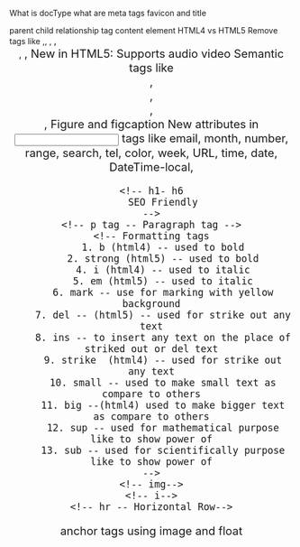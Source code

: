 What is docType
what are meta tags
favicon and title

 <link rel="icon" type="image/png" href="/favicon.png" />
parent child relationship
tag
content
element
HTML4 vs HTML5
Remove tags like <acronym>,<applet>, <basefont>, <big>, <center>, <big>, <frameset>
New in HTML5:
Supports audio video
Semantic tags like <main> , <header> ,<aside>, <footer>,
Figure and figcaption
New attributes in <input /> tags like email, month, number, range, search, tel, color, week, URL, time, date, DateTime-local,

<!-- heading tags-->

    <!-- h1- h6
        SEO Friendly
    -->
    <!-- p tag -- Paragraph tag -->
    <!-- Formatting tags
        1. b (html4) -- used to bold
        2. strong (html5) -- used to bold
        4. i (html4) -- used to italic
        5. em (html5) -- used to italic
        6. mark -- use for marking with yellow background
        7. del -- (html5) -- used for strike out any text
        8. ins -- to insert any text on the place of striked out or del text
        9. strike  (html4) -- used for strike out any text
        10. small -- used to make small text as compare to others
        11. big --(html4) used to make bigger text as compare to others
        12. sup -- used for mathematical purpose like to show power of
        13. sub -- used for scientifically purpose like to show power of
    -->
    <!-- img-->
    <!-- i-->
    <!-- hr -- Horizontal Row-->

anchor tags
using image and float

<!--
        1. jpeg
        2. jpg
        3. png
        4. gif
        5. webp
        6. avif
        7. svg
        8. hvif
    -->
<!-- <img src="./ad.png" alt="ad image" width="1000" /> -->
<!-- <img src="../00 images/images/girl.webp" alt="girl image" width="200" /> -->

